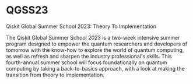 # QGSS23
Qiskit Global Summer School 2023: Theory To Implementation

The Qiskit Global Summer School 2023 is a two-week intensive summer program designed to empower the quantum researchers and developers 
of tomorrow with the know-how to explore the world of quantum computing, as well as refresh and sharpen the industry professional's skills. 
This fourth-annual summer school will focus foundationally on quantum computing by taking a back-to-basics approach, with a look at making 
the transition from theory to implementation.
